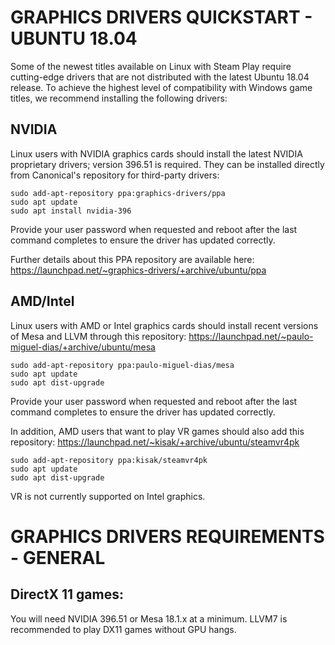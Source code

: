 # GRAPHICS DRIVERS QUICKSTART - UBUNTU 18.04

Some of the newest titles available on Linux with Steam Play require cutting-edge drivers that are not distributed with the latest Ubuntu 18.04 release. To achieve the highest level of compatibility with Windows game titles, we recommend installing the following drivers:

## NVIDIA

Linux users with NVIDIA graphics cards should install the latest NVIDIA proprietary drivers; version 396.51 is required. They can be installed directly from Canonical's repository for third-party drivers:

```
sudo add-apt-repository ppa:graphics-drivers/ppa
sudo apt update
sudo apt install nvidia-396
```

Provide your user password when requested and reboot after the last command completes to ensure the driver has updated correctly.  

Further details about this PPA repository are available here: 
https://launchpad.net/~graphics-drivers/+archive/ubuntu/ppa

## AMD/Intel

Linux users with AMD or Intel graphics cards should install recent versions of Mesa and LLVM through this repository: https://launchpad.net/~paulo-miguel-dias/+archive/ubuntu/mesa

```
sudo add-apt-repository ppa:paulo-miguel-dias/mesa
sudo apt update
sudo apt dist-upgrade
```

Provide your user password when requested and reboot after the last command completes to ensure the driver has updated correctly.

In addition, AMD users that want to play VR games should also add this repository: https://launchpad.net/~kisak/+archive/ubuntu/steamvr4pk

```
sudo add-apt-repository ppa:kisak/steamvr4pk
sudo apt update
sudo apt dist-upgrade
```

VR is not currently supported on Intel graphics.

# GRAPHICS DRIVERS REQUIREMENTS - GENERAL

## DirectX 11 games:
You will need NVIDIA 396.51 or Mesa 18.1.x at a minimum. LLVM7 is recommended to play DX11 games without GPU hangs.



